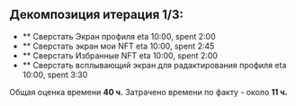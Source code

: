 ## Декомпозиция итерация 1/3:


- ** Сверстать Экран профиля eta 10:00, spent 2:00
- ** Сверстать экран мои NFT eta 10:00, spent 2:45
- ** Сверстать Избранные NFT eta 10:00, spent 2:00
- ** Сверстать всплывающий экран для радактирования профиля eta 10:00, spent 3:30

Общая оценка времени **40 ч.**
Затрачено времени по факту - около **11 ч.**
